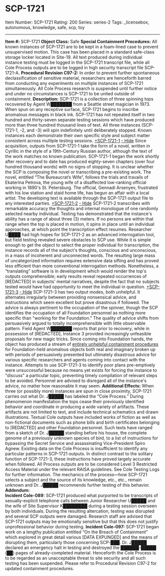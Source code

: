 # SCP-1721
Item Number: SCP-1721
Rating: 200
Series: series-2
Tags: _licensebox, autonomous, knowledge, safe, scp, toy

---

**Item #:** SCP-1721
**Object Class:** Safe
**Special Containment Procedures:** All known instances of SCP-1721 are to be kept in a foam-lined case to prevent unsupervised motion. This case has been placed in a standard safe-class storage locker located in Site-19.
All text produced during individual instance testing must be logged in the SCP-1721 transcript file, while all Cole Process outputs are to be logged in high security transcript file SCP-1721-A.
**Procedural Revision C97-2:** In order to prevent further spontaneous declassification of sensitive material, researchers are henceforth barred from conducting any experiments on multiple instances of SCP-1721 simultaneously. All Cole Process research is suspended until further notice and under no circumstances is SCP-1721 to be united outside of containment.
**Description:** SCP-1721 is a collection of three spinning tops recovered by Agent W███████ from a Seattle street magician in 1973. When spun on any receptive surface, SCP-1721 begins to inscribe anomalous messages in black ink. SCP-1721 has not repeated itself in two hundred and thirty-seven separate testing sessions which have produced more than three hundred thousand lines of text.
All three instances (SCP-1721-1, -2, and -3) will spin indefinitely until deliberately stopped. Known instances each demonstrate their own specific style and subject matter consistent across multiple testing sessions.
[+SCP-1721-1](javascript:;)
[\- Hide](javascript:;)
Since acquisition, outputs from SCP-1721-1 take the form of a novel, written in Cyrillic in the style of a 19th-Century Russian author, although the text of the work matches no known publication. SCP-1721-1 began the work shortly after recovery and to date has produced eighty-seven chapters (over four hundred thousand words) with no signs of stopping. It is unclear whether the SCP is composing the novel or transcribing a pre-existing work.
The novel, entitled “The Bureaucrat’s Wife”, follows the trials and travails of Ekaterina Petrova, the young wife of a disaffected low-ranking official working in 1890's St. Petersburg. The official, Gennadi Arsenyev, frustrated with his low station and staid home life, has begun an affair with a local artist. The developing text is available through the SCP-1721 output file to any interested parties.
[+SCP-1721-2](javascript:;)
[\- Hide](javascript:;)
SCP-1721-2 transcribes with remarkable accuracy the thoughts and internal monologue of one randomly selected nearby individual. Testing has demonstrated that the instance's ability has a range of about three (3) meters. If no persons are within that range when the top is placed in motion, it spins in place until an individual approaches, at which point the transcription effect resumes.
Researcher U████ had high hopes for SCP-1721-2 as an advanced interrogation tool, but field testing revealed severe obstacles to SCP use. While it is simple enough to get the object to select the proper individual for transcription, the instance records all of the subject's thoughts, conscious and unconscious, in a mass of incoherent and unconnected words. The resulting large mass of uncategorized information requires extensive data sifting and has proved less efficient than more conventional interrogation methods. Nonetheless, a “translating” software is in development which would render the top's outputs comprehensible; early results reveal repeated occurrences of [REDACTED] in subjects' mental narratives, despite the fact that no subjects tested would have had opportunity to meet the individual in question.
[+SCP-1721-3](javascript:;)
[\- Hide](javascript:;)
SCP-1721-3 has two output modes, both unhelpful. It alternates irregularly between providing nonsensical advice, and instructions which seem excellent but prove disastrous if followed. The advice is always pertinent to the occupation of the spinner, though the SCP identifies the occupation of all Foundation personnel as nothing more specific than "working for the Foundation." The quality of advice shifts from persuasively argued to totally incomprehensible with little observable pattern.
Field Agent W███████ reports that prior to recovery, while in possession of [REDACTED], Instance 3 provided increasingly unfeasible proposals for new magic tricks. Since coming into Foundation hands, the object has produced a stream of [entirely unhelpful containment procedures](/scp-2305) for Foundation-held anomalous objects both real and imaginary broken up with periods of persuasively presented but ultimately disastrous advice for various specific researchers and agents coming into contact with the instance. Attempts to use SCP-1721-3 to identify poor plans pre-emptively were unsuccessful because no means yet exists for forcing the instance to "discuss" a particular topic, preventing timely compilation of relevant steps to be avoided.
Personnel are advised to disregard all of the instance's advice, no matter how reasonable it may seem.
**Additional Effects:** When three (or possibly more) instances are spun in close proximity, SCP-1721 carries out what Dr. J█████ has labeled the “Cole Process.” During phenomenon manifestation the tops cease their previously identified behavior and coordinate in producing a wide variety of artifacts. These artifacts are not limited to text, and include technical schematics and drawn illustrations. Textual Cole outputs have included works of fiction as well as non-fictional documents such as phone bills and birth certificates belonging to [REDACTED] and other Foundation personnel.
Such texts have ranged from a sketch of Dr. J█████ standing before his house, the complete genome of a previously unknown species of bird, to a list of instructions for bypassing the Secret Service and assassinating Vice-President Spiro Agnew.
Existing data on the Cole Process is insufficient to identify any particular patterns in SCP-1721 outputs. In distinct contrast to the solitary function of SCP-1721-3, these instructions have proved largely accurate when followed. All Process outputs are to be considered Level 3 Restricted Access Material under the relevant RAISA guidelines. See Cole Testing Logs for further information.
The mechanics of the process—how SCP-1721 selects a subject and the source of its knowledge, etc., etc., remain unknown and Dr. J█████ recommends further testing of this behavior.
**Addendum:**  
**Incident Cole-089:** SCP-1721 produced what purported to be transcripts of sexually-explicit telephone calls between Junior Researcher U█████ and the wife of Site Supervisor K████████ during a testing session overseen by both individuals. During the resulting altercation, testing was disrupted and several SCP outputs were damaged. Research staff are advised that SCP-1721 outputs may be emotionally sensitive but that this does not justify unprofessional behavior during testing.
**Incident Cole-097:** SCP-1721 began work on a lengthy publication entitled “On the Breach of Containment” which explored in great detail various [DATA EXPUNGED] and the means of disrupting them, particularly those concerning SCP-███. Dr. J█████ declared an emergency halt in testing and destroyed the ██████-█████ (██) pages of already-completed material. Henceforth the Cole Process is to be regarded as an unacceptable threat to site security and all such testing has been suspended. Please refer to Procedural Revision C97-2 for updated containment procedures.